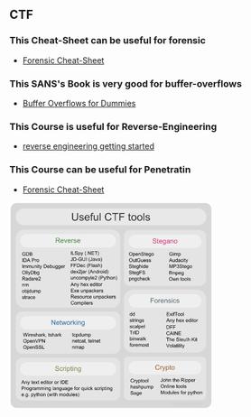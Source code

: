 ## CTF

### This Cheat-Sheet can be useful for forensic
* [Forensic Cheat-Sheet](forensic_cheatsheet.pdf)

### This SANS's Book is very good for buffer-overflows
* [Buffer Overflows for Dummies](https://www.sans.org/reading-room/whitepapers/threats/paper/481)

### This Course is useful for Reverse-Engineering
* [reverse engineering getting started](https://www.pluralsight.com/courses/reverse-engineering-getting-started)

### This Course can be useful for Penetratin
* [Forensic Cheat-Sheet](https://www.udemy.com/python-for-offensive-security-practical-course/)


<img src="./ctf.png" width="360">


